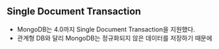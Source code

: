 ## Single Document Transaction

- MongoDB는 4.0까지 Single Document Transaction을 지원했다.
- 관계형 DB와 달리 MongoDB는 정규화되지 않은 데이터를 저장하기 때문에 